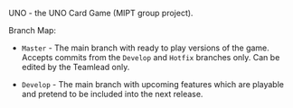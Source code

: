UNO - the UNO Card Game (MIPT group project).

Branch Map:

- `Master` - The main branch with ready to play versions of the game. Accepts commits from the `Develop` and `Hotfix` branches only. Can be edited by the Teamlead only.

- `Develop` - The main branch with upcoming features which are playable and pretend to be included into the next release.

<!---

- `Hotfix` - The temporary branch with hot fixes needed to be done with the `Master` branch commits.

- `features/JSON` - temporary branch for SAVING/RECORDING/PLAYING from JSON features

--->
